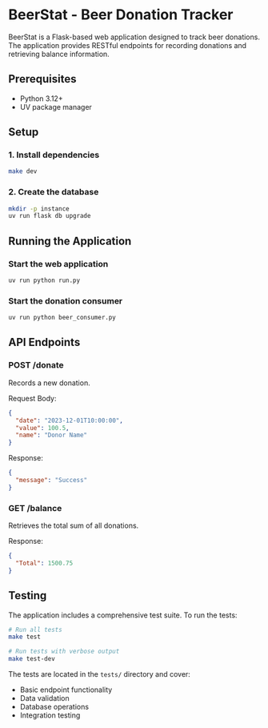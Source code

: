 # BeerStat - Beer Donation Tracker

BeerStat is a Flask-based web application designed to track beer donations. The application provides RESTful endpoints for recording donations and retrieving balance information.

## Prerequisites

- Python 3.12+
- UV package manager

## Setup

### 1. Install dependencies

```bash
make dev
```

### 2. Create the database

```bash
mkdir -p instance
uv run flask db upgrade
```

## Running the Application

### Start the web application

```bash
uv run python run.py
```

### Start the donation consumer

```bash
uv run python beer_consumer.py
```

## API Endpoints

### POST /donate
Records a new donation.

Request Body:
```json
{
  "date": "2023-12-01T10:00:00",
  "value": 100.5,
  "name": "Donor Name"
}
```

Response:
```json
{
  "message": "Success"
}
```

### GET /balance
Retrieves the total sum of all donations.

Response:
```json
{
  "Total": 1500.75
}
```

## Testing

The application includes a comprehensive test suite. To run the tests:

```bash
# Run all tests
make test

# Run tests with verbose output
make test-dev
```

The tests are located in the `tests/` directory and cover:
- Basic endpoint functionality
- Data validation
- Database operations
- Integration testing
